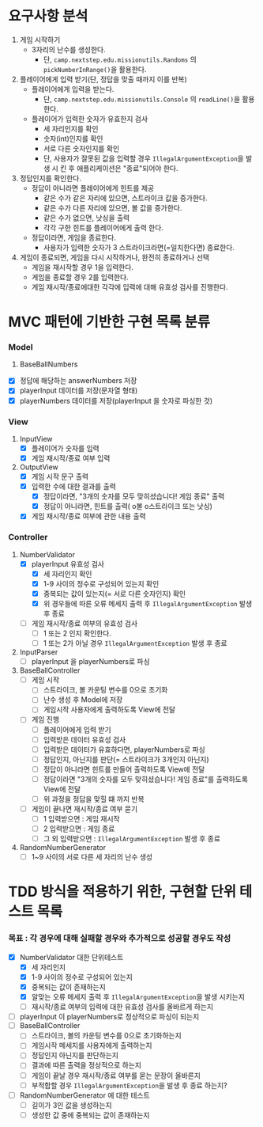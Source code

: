 # 요구사항 분석

1. 게임 시작하기
    + 3자리의 난수를 생성한다.
        + 단, ```camp.nextstep.edu.missionutils.Randoms``` 의 ```pickNumberInRange()```을 활용한다.
2. 플레이어에게 입력 받기(단, 정답을 맞출 때까지 이를 반복)
    + 플레이어에게 입력을 받는다.
        + 단, ```camp.nextstep.edu.missionutils.Console``` 의 ```readLine()```을 활용한다.
    + 플레이어가 입력한 숫자가 유효한지 검사
        + 세 자리인지를 확인
        + 숫자(int)인지를 확인
        + 서로 다른 숫자인지를 확인
        + 단, 사용자가 잘못된 값을 입력할 경우 ```IllegalArgumentException```을 발생 시 킨 후 애플리케이션은 "종료"되어야 한다.
3. 정답인지를 확인한다.
    + 정답이 아니라면 플레이어에게 힌트를 제공
        + 같은 수가 같은 자리에 있으면, 스트라이크 값을 증가한다.
        + 같은 수가 다른 자리에 있으면, 볼 값을 증가한다.
        + 같은 수가 없으면, 낫싱을 출력
        + 각각 구한 힌트를 플레이어에게 출력 한다.
    + 정답이라면, 게임을 종료한다.
        + 사용자가 입력한 숫자가 3 스트라이크라면(=일치한다면) 종료한다.
4. 게임이 종료되면, 게임을 다시 시작하거나, 완전히 종료하거나 선택
    + 게임을 재시작할 경우 1을 입력한다.
    + 게임을 종료할 경우 2를 입력한다.
    + 게임 재시작/종료에대한 각각에 입력에 대해 유효성 검사를 진행한다.

# MVC 패턴에 기반한 구현 목록 분류

### Model

1. BaseBallNumbers

+ [x] 정답에 해당하는 answerNumbers 저장
+ [x] playerInput 데이터를 저장(문자열 형태)
+ [x] playerNumbers 데이터를 저장(playerInput 을 숫자로 파싱한 것)

### View

1. InputView
    + [x] 플레이어가 숫자를 입력
    + [x] 게임 재시작/종료 여부 입력

2. OutputView
    + [x] 게임 시작 문구 출력
    + [x] 입력한 수에 대한 결과를 출력
        + [x] 정답이라면, "3개의 숫자를 모두 맞히셨습니다! 게임 종료" 출력
        + [x] 정답이 아니라면, 힌트를 출력( o볼 o스트라이크 또는 낫싱)
    + [x] 게임 재시작/종료 여부에 관한 내용 출력

### Controller

1. NumberValidator
    + [x] playerInput 유효성 검사
        + [x] 세 자리인지 확인
        + [x] 1-9 사이의 정수로 구성되어 있는지 확인
        + [x] 중복되는 값이 있는지(= 서로 다른 숫자인지) 확인
        + [x] 위 경우들에 따른 오류 메세지 출력 후 ```IllegalArgumentException``` 발생 후 종료
    + [ ] 게임 재시작/종료 여부의 유효성 검사
        + [ ] 1 또는 2 인지 확인한다.
        + [ ] 1 또는 2가 아닐 경우 ```IllegalArgumentException``` 발생 후 종료
2. InputParser
    + [ ] playerInput 을 playerNumbers로 파싱
3. BaseBallController
    + [ ] 게임 시작
        + [ ] 스트라이크, 볼 카운팅 변수를 0으로 초기화
        + [ ] 난수 생성 후 Model에 저장
        + [ ] 게임시작 사용자에게 출력하도록 View에 전달
    + [ ] 게임 진행
        + [ ] 플레이어에게 입력 받기
        + [ ] 입력받은 데이터 유효성 검사
        + [ ] 입력받은 데이터가 유효하다면, playerNumbers로 파싱
        + [ ] 정답인지, 아닌지를 판단(= 스트라이크가 3개인지 아닌지)
        + [ ] 정답이 아니라면 힌트를 만들어 출력하도록 View에 전달
        + [ ] 정답이라면 "3개의 숫자를 모두 맞히셨습니다! 게임 종료"를 출력하도록 View에 전달
        + [ ] 위 과정을 정답을 맞힐 떄 까지 반복
    + [ ] 게임이 끝나면 재시작/종료 여부 묻기
        + [ ] 1 입력받으면 : 게임 재시작
        + [ ] 2 입력받으면 : 게임 종료
        + [ ] 그 외 입력받으면 : ```IllegalArgumentException``` 발생 후 종료
4. RandomNumberGenerator
    + [ ] 1~9 사이의 서로 다른 세 자리의 난수 생성

# TDD 방식을 적용하기 위한, 구현할 단위 테스트 목록

### 목표 : 각 경우에 대해 실패할 경우와 추가적으로 성공할 경우도 작성

+ [x] NumberValidator 대한 단위테스트
    + [x] 세 자리인지
    + [x] 1-9 사이의 정수로 구성되어 있는지
    + [x] 중복되는 값이 존재하는지
    + [x] 알맞는 오류 메세지 출력 후 ```IllegalArgumentException```을 발생 시키는지
    + [ ] 재시작/종료 여부의 입력에 대한 유효성 검사를 올바르게 하는지
+ [ ] playerInput 이 playerNumbers로 정상적으로 파싱이 되는지
+ [ ] BaseBallController
    + [ ] 스트라이크, 볼의 카운팅 변수를 0으로 초기화하는지
    + [ ] 게임시작 메세지를 사용자에게 출력하는지
    + [ ] 정답인지 아닌지를 판단하는지
    + [ ] 결과에 따른 출력을 정상적으로 하는지
    + [ ] 게임이 끝날 경우 재시작/종료 여부를 묻는 문장이 올바른지
    + [ ] 부적합할 경우 ```IllegalArgumentException```을 발생 후 종료 하는지?
+ [ ] RandomNumberGenerator 에 대한 테스트
    + [ ] 길이가 3인 값을 생성하는지
    + [ ] 생성한 값 중에 중복되는 값이 존재하는지 
